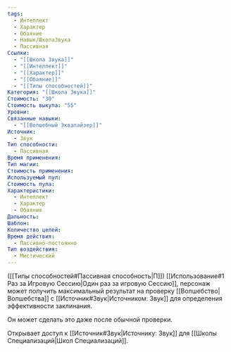 ```yaml
---
tags:
  - Интеллект
  - Характер
  - Обаяние
  - Навык/ШколаЗвука
  - Пассивная
Ссылки:
  - "[[Школа Звука]]"
  - "[[Интеллект]]"
  - "[[Характер]]"
  - "[[Обаяние]]"
  - "[[Типы способностей]]"
Категория: "[[Школа Звука]]"
Стоимость: "30"
Стоимость выкупа: "55"
Уровни: 
Связанные навыки:
  - "[[Волшебный Эквалайзер]]"
Источник:
  - Звук
Тип способности:
  - Пассивная
Время применения: 
Тип магии: 
Стоимость применения: 
Используемый пул: 
Стоимость пула: 
Характеристики:
  - Интеллект
  - Характер
  - Обаяние
Дальность: 
Шаблон: 
Количество целей: 
Время действия:
  - Пассивно-постоянно
Тип воздействия:
  - Мистический
---
```

([[Типы способностей#Пассивная способность|П]]) [[Использование#1 Раз за Игровую Сессию|Один раз за игровую Сессию]], персонаж может получить максимальный результат на проверку [[Волшебство|Волшебства]] с [[Источник#Звук|Источником: Звук]] для определения эффективности заклинания.

Он может сделать это даже после обычной проверки. 

Открывает доступ к [[Источник#Звук|Источнику: Звук]] для [[Школы Специализаций|Школ Специализаций]]. 